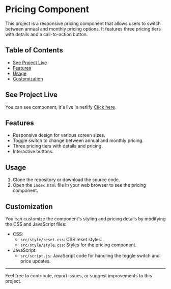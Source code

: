 # Pricing Component

This project is a responsive pricing component that allows users to switch between annual and monthly pricing options. It features three pricing tiers with details and a call-to-action button.

## Table of Contents

- [See Project Live](#demo)
- [Features](#features)
- [Usage](#usage)
- [Customization](#customization)

## See Project Live

You can see component, it's live in netlify [Click here](https://pricing-html-css-abhishek.netlify.app).

## Features

- Responsive design for various screen sizes.
- Toggle switch to change between annual and monthly pricing.
- Three pricing tiers with details and pricing.
- Interactive buttons.

## Usage

1. Clone the repository or download the source code.
2. Open the `index.html` file in your web browser to see the pricing component.

## Customization

You can customize the component's styling and pricing details by modifying the CSS and JavaScript files:

- CSS:
  - `src/style/reset.css`: CSS reset styles.
  - `src/style/style.css`: Styles for the pricing component.
- JavaScript:
  - `src/script.js`: JavaScript code for handling the toggle switch and price updates.

---

Feel free to contribute, report issues, or suggest improvements to this project.
